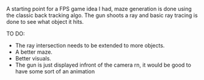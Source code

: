 A starting point for a FPS game idea I had, maze generation is done using the classic back tracking algo. The gun shoots a ray and basic ray tracing is done to see what object it hits.

TO DO:
   - The ray intersection needs to be extended to more objects.
   -  A better maze.
   -  Better visuals.
   -  The gun is just displayed infront of the camera rn, it would be good to have some sort of an animation
